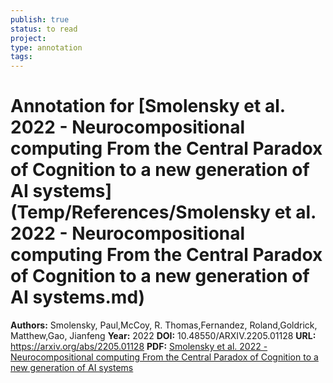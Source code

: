 ```yaml
---
publish: true
status: to read
project:
type: annotation
tags:
---
```

# Annotation for [Smolensky et al. 2022 - Neurocompositional computing From the Central Paradox of Cognition to a new generation of AI systems](Temp/References/Smolensky et al. 2022 - Neurocompositional computing From the Central Paradox of Cognition to a new generation of AI systems.md)

**Authors:** Smolensky, Paul,McCoy, R. Thomas,Fernandez, Roland,Goldrick, Matthew,Gao, Jianfeng
**Year:** 2022
**DOI:** 10.48550/ARXIV.2205.01128
**URL:** https://arxiv.org/abs/2205.01128
**PDF:** [Smolensky et al. 2022 - Neurocompositional computing From the Central Paradox of Cognition to a new generation of AI systems](Papers/PDFs/Smolensky%20et%20al.%202022%20-%20Neurocompositional%20computing%20From%20the%20Central%20Paradox%20of%20Cognition%20to%20a%20new%20generation%20of%20AI%20systems.pdf)
